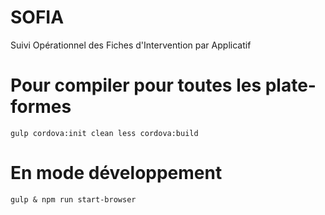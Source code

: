 # SOFIA
Suivi Opérationnel des Fiches d'Intervention par Applicatif

# Pour compiler pour toutes les plate-formes
```
gulp cordova:init clean less cordova:build
```

# En mode développement
```
gulp & npm run start-browser
```
